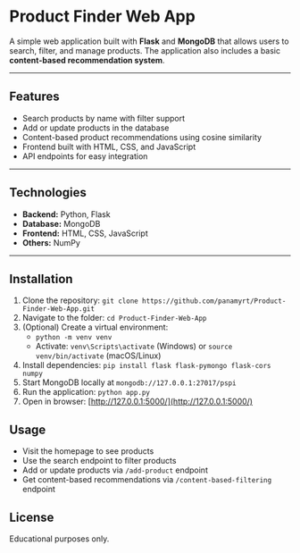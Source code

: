 # Product Finder Web App

A simple web application built with **Flask** and **MongoDB** that allows users to search, filter, and manage products. The application also includes a basic **content-based recommendation system**.

---

## Features

- Search products by name with filter support
- Add or update products in the database
- Content-based product recommendations using cosine similarity
- Frontend built with HTML, CSS, and JavaScript
- API endpoints for easy integration

---

## Technologies

- **Backend:** Python, Flask
- **Database:** MongoDB
- **Frontend:** HTML, CSS, JavaScript
- **Others:** NumPy

---

## Installation
1. Clone the repository: `git clone https://github.com/panamyrt/Product-Finder-Web-App.git`  
2. Navigate to the folder: `cd Product-Finder-Web-App`  
3. (Optional) Create a virtual environment:  
   - `python -m venv venv`  
   - Activate: `venv\Scripts\activate` (Windows) or `source venv/bin/activate` (macOS/Linux)  
4. Install dependencies: `pip install flask flask-pymongo flask-cors numpy`  
5. Start MongoDB locally at `mongodb://127.0.0.1:27017/pspi`  
6. Run the application: `python app.py`  
7. Open in browser: [http://127.0.0.1:5000/](http://127.0.0.1:5000/)

## Usage
- Visit the homepage to see products
- Use the search endpoint to filter products
- Add or update products via `/add-product` endpoint
- Get content-based recommendations via `/content-based-filtering` endpoint

## License
Educational purposes only.

